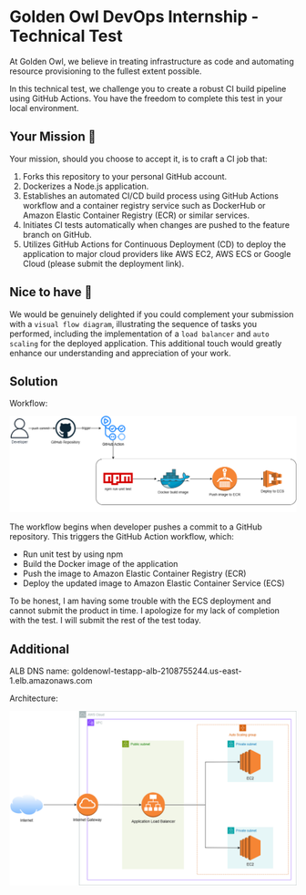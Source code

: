 # Golden Owl DevOps Internship - Technical Test
At Golden Owl, we believe in treating infrastructure as code and automating resource provisioning to the fullest extent possible. 

In this technical test, we challenge you to create a robust CI build pipeline using GitHub Actions. You have the freedom to complete this test in your local environment.

## Your Mission 🌟
Your mission, should you choose to accept it, is to craft a CI job that:
1. Forks this repository to your personal GitHub account.
2. Dockerizes a Node.js application.
3. Establishes an automated CI/CD build process using GitHub Actions workflow and a container registry service such as DockerHub or Amazon Elastic Container Registry (ECR) or similar services.
4. Initiates CI tests automatically when changes are pushed to the feature branch on GitHub.
5. Utilizes GitHub Actions for Continuous Deployment (CD) to deploy the application to major cloud providers like AWS EC2, AWS ECS or Google Cloud (please submit the deployment link).
## Nice to have 🎨
We would be genuinely delighted if you could complement your submission with a `visual flow diagram`, illustrating the sequence of tasks you performed, including the implementation of a `load balancer` and `auto scaling` for the deployed application. This additional touch would greatly enhance our understanding and appreciation of your work.

## Solution
Workflow:

![workflows-image](./img/workflow.png)

The workflow begins when developer pushes a commit to a GitHub repository. This triggers the GitHub Action workflow, which:
- Run unit test by using npm
- Build the Docker image of the application
- Push the image to Amazon Elastic Container Registry (ECR)
- Deploy the updated image to Amazon Elastic Container Service (ECS)

To be honest, I am having some trouble with the ECS deployment and cannot submit the product in time. I apologize for my lack of completion with the test. I will submit the rest of the test today.

## Additional

ALB DNS name: goldenowl-testapp-alb-2108755244.us-east-1.elb.amazonaws.com

Architecture:

![architecture-image](./img/archi.png)


